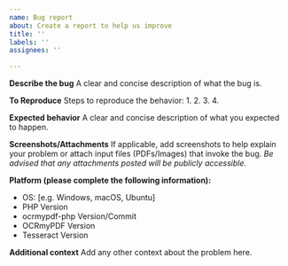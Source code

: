 ```yaml
---
name: Bug report
about: Create a report to help us improve
title: ''
labels: ''
assignees: ''

---
```


**Describe the bug**
A clear and concise description of what the bug is.

**To Reproduce**
Steps to reproduce the behavior:
1. 
2. 
3. 
4. 

**Expected behavior**
A clear and concise description of what you expected to happen.

**Screenshots/Attachments**
If applicable, add screenshots to help explain your problem or attach input files (PDFs/Images) that invoke the bug. _Be advised that any attachments posted will be publicly accessible._

**Platform (please complete the following information):**
 - OS: [e.g. Windows, macOS, Ubuntu]
 - PHP Version
 - ocrmypdf-php Version/Commit
 - OCRmyPDF Version
 - Tesseract Version

**Additional context**
Add any other context about the problem here.
